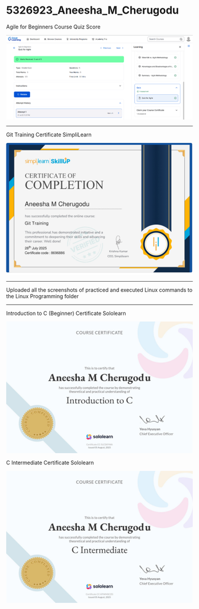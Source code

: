 # 5326923\_Aneesha\_M\_Cherugodu

Agile for Beginners Course Quiz Score 


<img src="SDLC/Agile for Beginners Quiz Score.png" alt="Agile for Beginners Course Quiz Score"/>

<hr>

Git Training Certificate SimpliLearn


<img src="Git/Git Training Certificate SimpliLearn.png" alt="Git Training Certificate SimpliLearn"/>

<hr>

Uploaded all the screenshots of practiced and executed Linux commands to the Linux Programming folder 

<hr>

Introduction to C (Beginner) Certificate Sololearn 


<img src="C Programming/Introduction to C (Beginner) Certificate Sololearn.jpg" alt="Introduction to C (Beginner) Course Sololearn ">


C Intermediate Certificate Sololearn


<img src="C Programming/C Intermediate Certificate Sololearn.jpg" alt="C Intermediate Certificate Sololearn">





